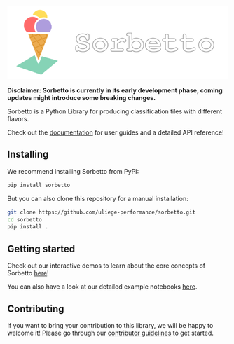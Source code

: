 ![sorbetto banner](doc/src/images/sorbetto_banner.svg)

**Disclaimer: Sorbetto is currently in its early development phase, coming
updates might introduce some breaking changes.**

Sorbetto is a Python Library for producing classification tiles with different
flavors.

Check out the [documentation](https://sorbetto.readthedocs.io/en/latest/) for user guides and a detailed API reference!

## Installing

We recommend installing Sorbetto from PyPI:

```bash
pip install sorbetto
```

But you can also clone this repository for a manual installation:

```bash
git clone https://github.com/uliege-performance/sorbetto.git
cd sorbetto
pip install .
```

## Getting started

Check out our interactive demos to learn about the core concepts of Sorbetto
[here](https://sorbetto.readthedocs.io/en/latest/demos.html)!

You can also have a look at our detailed example notebooks
[here](https://sorbetto.readthedocs.io/en/latest/examples.html).

## Contributing

If you want to bring your contribution to this library, we will be happy to
welcome it! Please go through our
[contributor guidelines](https://sorbetto.readthedocs.io/en/latest/contributing.html)
to get started.
